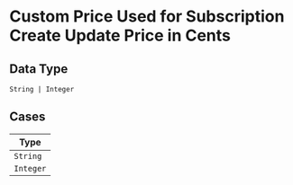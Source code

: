
# Custom Price Used for Subscription Create Update Price in Cents

## Data Type

`String | Integer`

## Cases

| Type |
|  --- |
| `String` |
| `Integer` |

